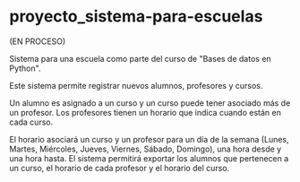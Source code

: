 # proyecto_sistema-para-escuelas

(EN PROCESO)

  Sistema para una escuela como parte del curso de "Bases de datos en Python".
  
  Este sistema permite registrar nuevos alumnos, profesores y cursos.  
  
  Un alumno es asignado a un curso y un curso puede tener asociado más de un profesor. 
  Los profesores tienen un horario que indica cuando están en cada curso.  
  
  El horario asociará un curso y un profesor para un día de la semana (Lunes, Martes, Miércoles, Jueves, Viernes, Sábado, Domingo), una hora desde y una hora hasta. 
  El sistema permitirá exportar los alumnos que pertenecen a un curso, el horario de cada profesor y el horario del curso.
